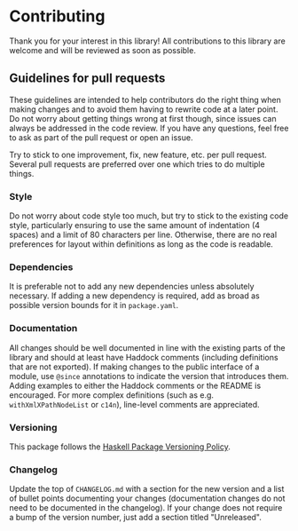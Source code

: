 # Contributing 

Thank you for your interest in this library! All contributions to this library are welcome and will be reviewed as soon as possible.

## Guidelines for pull requests

These guidelines are intended to help contributors do the right thing when making changes and to avoid them having to rewrite code at a later point. Do not worry about getting things wrong at first though, since issues can always be addressed in the code review. If you have any questions, feel free to ask as part of the pull request or open an issue.

Try to stick to one improvement, fix, new feature, etc. per pull request. Several pull requests are preferred over one which tries to do multiple things.

### Style

Do not worry about code style too much, but try to stick to the existing code style, particularly ensuring to use the same amount of indentation (4 spaces) and a limit of 80 characters per line. Otherwise, there are no real preferences for layout within definitions as long as the code is readable.

### Dependencies 

It is preferable not to add any new dependencies unless absolutely necessary. If adding a new dependency is required, add as broad as possible version bounds for it in `package.yaml`.

### Documentation

All changes should be well documented in line with the existing parts of the library and should at least have Haddock comments (including definitions that are not exported). If making changes to the public interface of a module, use `@since` annotations to indicate the version that introduces them. Adding examples to either the Haddock comments or the README is encouraged. For more complex definitions (such as e.g. `withXmlXPathNodeList` or `c14n`), line-level comments are appreciated. 

### Versioning 

This package follows the [Haskell Package Versioning Policy](https://pvp.haskell.org). 

### Changelog

Update the top of `CHANGELOG.md` with a section for the new version and a list of bullet points documenting your changes (documentation changes do not need to be documented in the changelog). If your change does not require a bump of the version number, just add a section titled "Unreleased". 
